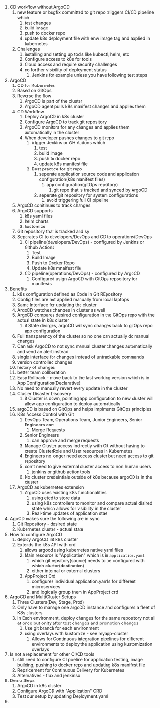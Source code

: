 1. CD workflow without ArgoCD 
   1. new feature or bugfix committed to git repo triiggers CI/CD pipeline which 
      1. test changes
      2. build image
      3.  push to docker repo
      4.  update k8s deployment file with enw image tag and applied in kubernetes
   2. Challenges
      1. installing and setting up tools like kubectl, helm, etc
      2. Configure access to k8s for tools
      3. Cloud access and require security challenges
      4. no forther visibility of deployment status
         1. Jenkins for example unless you have following test steps
2. ArgoCD
   1. CD for Kubernetes
   2. Based on GitOps
   3. Reverse the flow
      1. ArgoCD is part of the cluster
      2. ArgoCD agent pulls k8s manifest changes and applies them
   4. CD Workflow
      1. Deploy ArgoCD in k8s cluster
      2. Configure ArgoCD to track git repository
      3. ArgoCD monitors for any changes and applies them automatically in the cluster
      4. When developer pushes changes to git repo
         1. trigger Jenkins or GH Actions which
            1. test
            2. build image
            3. push to docker repo
            4. update k8s manifest file
         2. Best practice for git repo
            1. seperate application source code and application configuration(k8s manifest files)
               1. app configuration(gitOps repsitory)
                  1. git repo that is tracked and synced by ArgoCD
            2. seperate git repository for system configurations
               1. avoid triggering full CI pipeline
   5. ArgoCD conitinues to track changes
   6. ArgoCD supports
      1. k8s yaml files
      2. helm charts
      3. kustomize
   7. Git repository that is tracked and sy
   8. Seperates CI to developers/DevOps and CD to operations/DevOps
      1. CI pipeline(developers/DevOps) - configured by Jenkins or Github Actions
         1. Test
         2. Build Image
         3. Push to Docker Repo
         4. Update k8s mnaifest file
      2. CD pipeline(operations/DevOps) - configured by ArgoCD
         1. Configured usign ArgoCD with GitOps repsoitory for manifests
3. Benefits
   1. k8s configuration defined as Code in Git REpository
   2. Config files are not applied manually from local laptops
   3. Same Interface for updating the cluster
   4. ArgoCD watches changes in cluster as well
   5. ArgoCD compares desired configuration in the GitOps repo with the actual state in k8s cluster
      1. if State divirges, argoCD will sync changes back to gitOps repo app configuration
   6. Full transparency of the cluster so no one can actually do manual changes
   7. Can ask ArgoCD to not sync manual cluster changes automatically and send an alert instead
   8. single interface for changes instead of untrackable commands
   9. version controlled changes
   10. history of changes
   11. better team collboration
   12. Easy Rollback - move back to the last working version which is in App Configuration(Declarative)
   13. No need to manually revert every update in the cluster
   14. Cluster Disaster Discovery
       1.  if Cluster is down, pointing app configuration to new cluster will allow app configuration to deploy automatically
   15. argoCD is based on GitOps and helps implments GitOps principles
   16. K8s Access Control with Git
       1.  DevOps Team, Operations Team, Junior Engineers, Senior Engineers can:
           1.  Merge Requests
       2.  Senior Engineers
           1.  can approve and merge requests
       3.  Manage Cluster access indirectly with Git without having to create ClusterRole and User resources in Kubernetes
       4.  Engineers no longer need access cluster but need access to git repository
       5.  don't need to give external cluster access to non human users
           1.  jenkins or github action tools
       6.  No cluster credeintials outside of k8s because argoCD is in the cluster
   17. ArgoCD as kubernetes extension
       1.  ArgoCD uses existing k8s functionalities
           1.  using etcd to store data
           2.  using k8s controllers to monitor and compare actual disired state which allows for visibility in the cluster
           3.  Real-time updates of application stae
4.  AgoCD makes sure the following are in sync
    1.  Git Repository - desired state
    2.  Kubernetes cluster - actual state
5.  How to configure ArgoCD
    1.  deploy ArgoCD int k8s cluster
    2.  Extends the k8s API with crd
        1.  allows argocd using kubernetes native yaml files
        2.  Main resource is "Application" which is in `application.yaml`
            1.  which git repsitory(source) needs to be configured with which cluster(destination)
            2.  either internal or external clusters
        3.  AppProject Crd
            1.  configures individual application.yamls for different microservices
            2.  and logically group tnem in AppProject crd
6.  ArgoCD and MultiCluster Setups
    1.  Three Clusters(Dev, Stage, Prod)
    2.  Only have to manage one argoCD instance and configures a fleet of K8s clusters
    3.  In Each environment, deploy changes for the same repository not all at once but onlty after test changes and promotion changes
        1.  Use git branch for each environment
        2.  using overlays with kustomize - see myapp-cluster
            1.  Allows for Continuous integration pipelines for different environments to deploy the application using kustomization overlays
7.  Is not a replacement for other CI/CD tools
    1.  still need to configure CI poeline for application testing, image building, pushing to docker repo and updating k8s manifest file
    2.  Repalcement for Continuous Delivery for Kubernetes
    3.  Alternatives - flux and jenkinsx
8.  Demo Steps
    1.  ArgoCD in k8s cluster
    2.  Configure ArgoCD with "Application" CRD
    3.  Test our setup by updating Deployment.yaml
9.  